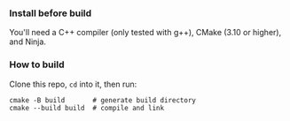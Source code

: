 ### Install before build

You'll need a C++ compiler (only tested with g++), CMake (3.10 or higher), and Ninja.

### How to build

Clone this repo, `cd` into it, then run:

```
cmake -B build       # generate build directory
cmake --build build  # compile and link
```
